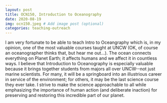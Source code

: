 ```yaml
---
layout: post
title: OCN150, Introduction to Oceanography
date: 2020-08-19
img: ocn150.jpeg # Add image post (optional)
categories: teaching-outreach
---
```


I am very fortunate to be able to teach Intro to Oceangraphy which is, in my opinion, one of the most valuable courses taught at UNCW (OK, of course an oceanographer thinks that, but hear me out...). The ocean connects everything on Planet Earth; it affects humans and we affect it in countless ways. I believe that Introduction to Oceanography is especially valuable because it brings together students from majors all over UNCW--not just marine scientists. For many, it will be a springboard into an illustrious career in service of the environment; for others, it may be the last science course they ever take. I strive to make the science approachable to all while emphasizing the importance of human action (and deliberate inaction) for preserving and restoring this incredible part of our planet.